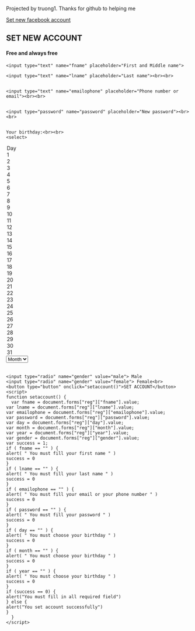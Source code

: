 
<html>
<head><title>BTVN B1</title>


</head>
<body>
<p>Projected by truong1. Thanks for github to helping me</p>
<a href="https://facebook.com">Set new facebook account</a>
<h2>SET NEW ACCOUNT</h2>
<h4>Free and always free</h4>
 
<form>

	<input type="text" name="fname" placeholder="First and Middle name">
	
	<input type="text" name="lname" placeholder="Last name"><br><br>
	

	<input type="text" name="emailophone" placeholder="Phone number or email"><br><br>
	

	<input type="password" name="password" placeholder="New password"><br><br>
	

	Your birthday:<br><br>
	<select>
<option value="day">Day</option>
	<option value="1">1</option>
  	<option value="2">2</option>
  	<option value="3">3</option>
  	<option value="4">4</option>
  	<option value="5">5</option>
	<option value="6">6</option>
	<option value="7">7</option>
	<option value="8">8</option>
	<option value="9">9</option>
	<option value="10">10</option>
	<option value="11">11</option>
	<option value="12">12</option>
	<option value="13">13</option>
	<option value="14">14</option>
	<option value="15">15</option>
	<option value="16">16</option>
	<option value="17">17</option>
	<option value="18">18</option>
	<option value="19">19</option>
	<option value="20">20</option>
	<option value="21">21</option>
	<option value="22">22</option>
	<option value="23">23</option>
	<option value="24">24</option>
	<option value="25">25</option>
	<option value="26">26</option>
	<option value="27">27</option>
	<option value="28">28</option>
	<option value="29">29</option>
	<option value="30">30</option>
	<option value="31">31</option>
	</select>
	<select>
 <option value="month">Month</option>

	<option value="1">1</option>
  	<option value="2">2</option>
  	<option value="3">3</option>
  	<option value="4">4</option>
  	<option value="5">5</option>
	<option value="6">6</option>
	<option value="7">7</option>
	<option value="8">8</option>
	<option value="9">9</option>
	<option value="10">10</option>
	<option value="11">11</option>
	<option value="12">12</option>
	</select>
	<select>
<option value="year">Year</option>
	
<option value= "1958" >1958</option>
<option value= "1959" >1959</option>
<option value= "1960" >1960</option>
<option value= "1961" >1961</option>
<option value= "1962" >1962</option>
<option value= "1963" >1963</option>
<option value= "1964" >1964</option>
<option value= "1965" >1965</option>
<option value= "1966">1966</option>
<option value= "1967" >1967</option>
<option value= "1968" >1968</option>
<option value= "1969" >1969</option>
<option value= "1970" >1970</option>
<option value= "1971" >1971</option>
<option value= "1972" >1972</option>
<option value= "1973" >1973</option>
<option value= "1974" >1974</option>
<option value= "1975" >1975</option>
<option value= "1976" >1976</option>
<option value= "1977" >1977</option>
<option value= "1978" >1978</option>
<option value= "1979" >1979</option>
<option value= "1980" >1980</option>
<option value= "1981" >1981</option>
<option value= "1982" >1982</option>
<option value= "1983" >1983</option>
<option value= "1984" >1984</option>
<option value= "1985" >1985</option>
<option value= "1986" >1986</option>
<option value= "1987" >1987</option>
<option value= "1988" >1988</option>
<option value= "1989" >1989</option>
<option value= "1990" >1990</option>
<option value= "1991" >1991</option>
<option value= "1992" >1992</option>
<option value= "1993" >1993</option>
<option value= "1994" >1994</option>
<option value= "1995" >1995</option>
<option value= "1996" >1996</option>
<option value= "1997" >1997</option>
<option value= "1998" >1998</option>
<option value= "1999" >1999</option>
<option value= "2000" >2000</option>
<option value= "2001" >2001</option>
<option value= "2002" >2002</option>
<option value= "2003" >2003</option>
<option value= "2004" >2004</option>
<option value= "2005" >2005</option>
<option value= "2006" >2006</option>
<option value= "2007" >2007</option>
<option value= "2008" >2008</option>
<option value= "2009" >2009</option>
<option value= "2010" >2010</option>
<option value= "2011" >2011</option>
<option value= "2012" >2012</option>
<option value= "2013" >2013</option>
<option value= "2014" >2014</option>
<option value= "2015" >2015</option>
<option value= "2016" >2016</option>
<option value= "2017" >2017</option>
</select><br><br>

	<input type="radio" name="gender" value="male"> Male
	<input type="radio" name="gender" value="female"> Female<br>
	<button type="button" onclick="setaccount()">SET ACCOUNT</button>
	<script>
	function setaccount() {
	  var fname = document.forms["reg"]["fname"].value;
	var lname = document.forms["reg"]["lname"].value;
	var emailophone = document.forms["reg"]["emailophone"].value;
	var password = document.forms["reg"]["password"].value;
	var day = document.forms["reg"]["day"].value;
	var month = document.forms["reg"]["month"].value;
	var year = document.forms["reg"]["year"].value;
	var gender = document.forms["reg"]["gender"].value;
	var success = 1;
	if ( fname == "" ) {
	alert( " You must fill your first name " )
	success = 0
	}
	if ( lname == "" ) {
	alert( " You must fill your last name " )
	success = 0
	}
	if ( emailophone == "" ) {
	alert( " You must fill your email or your phone number " )
	success = 0
	}
	if ( password == "" ) {
	alert( " You must fill your password " )
	success = 0
	}
	if ( day == "" ) {
	alert( " You must choose your birthday " )
	success = 0
	}
	if ( month == "" ) {
	alert( " You must choose your birthday " )
	success = 0
	}
	if ( year == "" ) {
	alert( " You must choose your birthday " )
	success = 0
	}
	if (success == 0) {
	alert("You must fill in all required field")
	} else {
	alert("You set account successfully")
	}
	  }
	</script>
	
</form>
</body>
</html>

